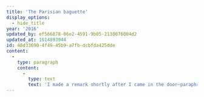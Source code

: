 ```yaml
---
title: 'The Parisian baguette'
display_options:
  - hide_title
year: '2016'
updated_by: ef566878-06e2-4591-9b05-2130076004d2
updated_at: 1614893944
id: 48d33690-4f49-45b9-a7fb-dcbfda425dde
content:
  -
    type: paragraph
    content:
      -
        type: text
        text: 'I made a remark shortly after I came in the door—paraphrased from David Lebovitz (unfortunately I''ve lost the link)—about the state of the Parisian baguette: Emma is this moment recording it in her quote-book. I am flattered.'
---
```

